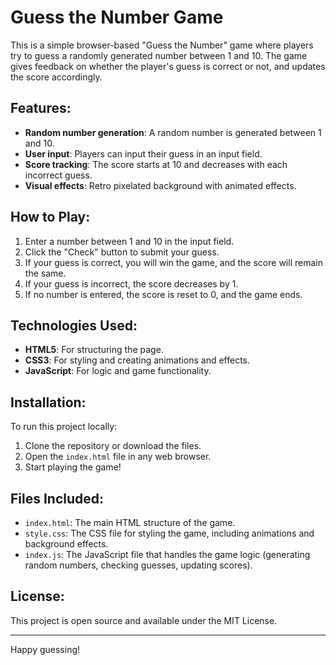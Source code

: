 # Guess the Number Game

This is a simple browser-based "Guess the Number" game where players try to guess a randomly generated number between 1 and 10. The game gives feedback on whether the player's guess is correct or not, and updates the score accordingly.

## Features:
- **Random number generation**: A random number is generated between 1 and 10.
- **User input**: Players can input their guess in an input field.
- **Score tracking**: The score starts at 10 and decreases with each incorrect guess.
- **Visual effects**: Retro pixelated background with animated effects.

## How to Play:
1. Enter a number between 1 and 10 in the input field.
2. Click the "Check" button to submit your guess.
3. If your guess is correct, you will win the game, and the score will remain the same.
4. If your guess is incorrect, the score decreases by 1.
5. If no number is entered, the score is reset to 0, and the game ends.

## Technologies Used:
- **HTML5**: For structuring the page.
- **CSS3**: For styling and creating animations and effects.
- **JavaScript**: For logic and game functionality.

## Installation:
To run this project locally:

1. Clone the repository or download the files.
2. Open the `index.html` file in any web browser.
3. Start playing the game!

## Files Included:
- `index.html`: The main HTML structure of the game.
- `style.css`: The CSS file for styling the game, including animations and background effects.
- `index.js`: The JavaScript file that handles the game logic (generating random numbers, checking guesses, updating scores).

## License:
This project is open source and available under the MIT License.

---

Happy guessing!

